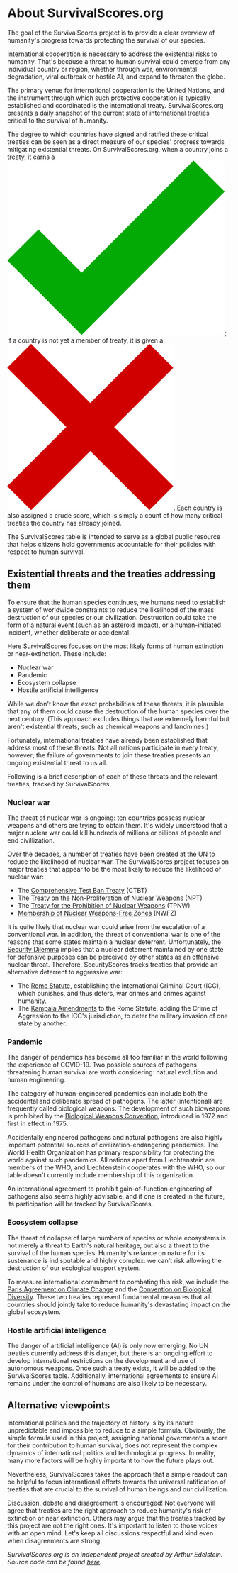 # About SurvivalScores.org

The goal of the SurvivalScores project is to provide a clear overview of humanity's progress towards protecting the survival of our species.

International cooperation is necessary to address the existential risks to humanity. That's because a threat to human survival could emerge from any individual country or region, whether through war, environmental degradation, viral outbreak or hostile AI, and expand to threaten the globe.

The primary venue for international cooperation is the United Nations, and the instrument through which such protective cooperation is typically established and coordinated is the international treaty. SurvivalScores.org presents a daily snapshot of the current state of international treaties critical to the survival of humanity.

The degree to which countries have signed and ratified these critical treaties can be seen as a direct measure of our species' progress towards mitigating existential threats. On SurvivalScores.org, when a country joins a treaty, it earns a <img src="./images/check.svg" alt="green check" class="grade">; if a country is not yet a member of treaty, it is given a <img src="./images/cross.svg" alt="red X" class="grade">. Each country is also assigned a crude score, which is simply a count of how many critical treaties the country has already joined.

The SurvivalScores table is intended to serve as a global public resource that helps citizens hold governments accountable for their policies with respect to human survival.

## Existential threats and the treaties addressing them

To ensure that the human species continues, we humans need to establish a system of worldwide constraints to reduce the likelihood of the mass destruction of our species or our civilization. Destruction could take the form of a natural event (such as an asteroid impact), or a human-initiated incident, whether deliberate or accidental.

Here SurvivalScores focuses on the most likely forms of human extinction or near-extinction.
These include:

- Nuclear war
- Pandemic
- Ecosystem collapse
- Hostile artificial intelligence

While we don't know the exact probabilities of these threats, it is plausible that any of them could cause the destruction of the human species over the next century. (This approach excludes things that are extremely harmful but aren't existential threats, such as chemical weapons and landmines.)

Fortunately, international treaties have already been established that address most of these threats. Not all nations participate in every treaty, however; the failure of governments to join these treaties presents an ongoing existential threat to us all.

Following is a brief description of each of these threats and the relevant treaties, tracked by SurvivalScores.

### Nuclear war

The threat of nuclear war is ongoing: ten countries possess nuclear weapons and others are trying to obtain them. It's widely understood that a major nuclear war could kill hundreds of millions or billions of people and end civillization.

Over the decades, a number of treaties have been created at the UN to reduce the likelihood of nuclear war. The SurvivalScores project focuses on major treaties that appear to be the most likely to reduce the likelihood of nuclear war:
* The [Comprehensive Test Ban Treaty](https://www.ctbto.org/our-mission/the-treaty) (CTBT)
* The [Treaty on the Non-Proliferation of Nuclear Weapons](https://disarmament.unoda.org/wmd/nuclear/npt/) (NPT)
* The [Treaty for the Prohibition of Nuclear Weapons](https://disarmament.unoda.org/wmd/nuclear/tpnw/) (TPNW)
* [Membership of Nuclear Weapons-Free Zones](https://www.un.org/nwfz/content/overview-nuclear-weapon-free-zones) (NWFZ)

It is quite likely that nuclear war could arise from the escalation of a conventional war. In addition, the threat of conventional war is one of the reasons that some states maintain a nuclear deterrent. Unfortunately, the [Security Dilemma](https://en.wikipedia.org/wiki/Security_dilemma) implies that a nuclear deterrent maintained by one state for defensive purposes can be perceived by other states as an offensive nuclear threat. Therefore, SecurityScores tracks treaties that provide an alternative deterrent to aggressive war:

* The [Rome Statute](https://www.icc-cpi.int/sites/default/files/RS-Eng.pdf), establishing the International Criminal Court (ICC), which punishes, and thus deters, war crimes and crimes against humanity.
* The [Kampala Amendments](https://www.pgaction.org/ilhr/rome-statute/amendments.html) to the Rome Statute, adding the Crime of Aggression to the ICC's jurisdiction, to deter the military invasion of one state by another.

### Pandemic

The danger of pandemics has become all too familiar in the world following the experience of COVID-19. Two possible sources of pathogens threatening human survival are worth considering: natural evolution and human engineering.

The category of human-engineered pandemics can include both the accidental and deliberate spread of pathogens. The latter (intentional) are frequently called biological weapons. The development of such bioweapons is prohibited by the [Biological Weapons Convention](https://disarmament.unoda.org/biological-weapons/), introduced in 1972 and first in effect in 1975.

Accidentally engineered pathogens and natural pathogens are also highly important potentital sources of civilization-endangering pandemics. The World Health Organization has primary responsibility for protecting the world against such pandemics. All nations apart from Liechtenstein are members of the WHO, and Liechtenstein cooperates with the WHO, so our table doesn't currently include membership of this organization.

An international agreement to prohibit gain-of-function engineering of pathogens also seems highly advisable, and if one is created in the future, its participation will be tracked by SurvivalScores.

### Ecosystem collapse

The threat of collapse of large numbers of species or whole ecosystems is not merely a threat to Earth's natural heritage, but also a threat to the survival of the human species. Humanity's reliance on nature for its sustenance is indisputable and highly complex: we can't risk allowing the destruction of our ecological support system.

To measure international commitment to combating this risk, we include the [Paris Agreement on Climate Change](https://www.un.org/en/climatechange/paris-agreement) and the [Convention on Biological Diversity](https://www.un.org/en/observances/biological-diversity-day/convention). These two treaties represent fundamental measures that all countries should jointly take to reduce humanity's devastating impact on the global ecosystem.

### Hostile artificial intelligence

The danger of artificial intelligence (AI) is only now emerging. No UN
treaties currently address this danger, but there is an ongoing effort to develop international restrictions on the development and use of autonomous weapons. Once such a treaty exists, it will be added to the SurvivalScores table. Additionally, international agreements to ensure AI remains under the control of humans are also likely to be necessary.

## Alternative viewpoints

International politics and the trajectory of history is by its nature unpredictable and impossible to reduce to a simple formula. Obviously, the simple formula used in this project, assigning national governments a score for their contribution to human survival, does not represent the complex dynamics of international politics and technological progress. In reality, many more factors will be highly important to how the future plays out.

Nevertheless, SurvivalScores takes the approach that a simple readout can be helpful to focus international efforts towards the universal ratification of treaties that are crucial to the survival of human beings and our civillization.

Discussion, debate and disagreement is encouraged! Not everyone will agree that treaties are the right approach to reduce humanity's risk of extinction or near extinction. Others may argue that the treaties tracked by this project are not the right ones. It's important to listen to those voices with an open mind. Let's keep all discussions respectful and kind even when disagreements are strong.

*SurvivalScores.org is an independent project created by Arthur Edelstein. Source code can be found [here](https://github.com/arthuredelstein/survivalscores.org).*
